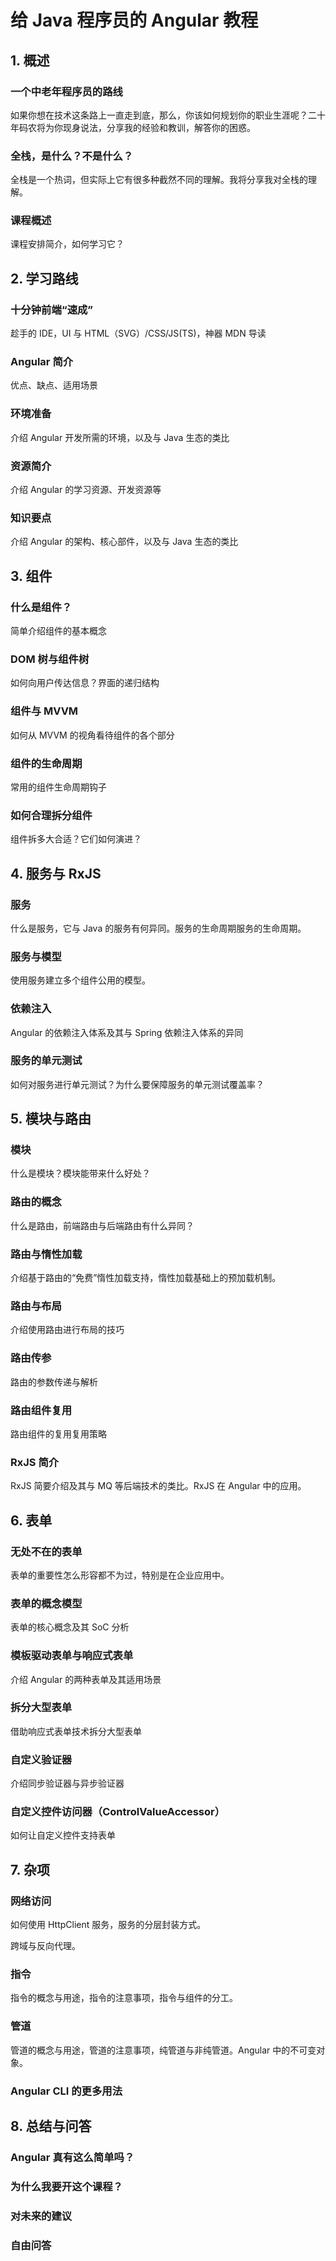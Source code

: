 # 给 Java 程序员的 Angular 教程

## 1. 概述

### 一个中老年程序员的路线

如果你想在技术这条路上一直走到底，那么，你该如何规划你的职业生涯呢？二十年码农将为你现身说法，分享我的经验和教训，解答你的困惑。

### 全栈，是什么？不是什么？

全栈是一个热词，但实际上它有很多种截然不同的理解。我将分享我对全栈的理解。

### 课程概述

课程安排简介，如何学习它？

## 2. 学习路线

### 十分钟前端“速成”

趁手的 IDE，UI 与 HTML（SVG）/CSS/JS(TS)，神器 MDN 导读

### Angular 简介

优点、缺点、适用场景

### 环境准备

介绍 Angular 开发所需的环境，以及与 Java 生态的类比

### 资源简介

介绍 Angular 的学习资源、开发资源等

### 知识要点

介绍 Angular 的架构、核心部件，以及与 Java 生态的类比

## 3. 组件

### 什么是组件？

简单介绍组件的基本概念

### DOM 树与组件树

如何向用户传达信息？界面的递归结构

### 组件与 MVVM

如何从 MVVM 的视角看待组件的各个部分

### 组件的生命周期

常用的组件生命周期钩子

### 如何合理拆分组件

组件拆多大合适？它们如何演进？

## 4. 服务与 RxJS

### 服务

什么是服务，它与 Java 的服务有何异同。服务的生命周期服务的生命周期。

### 服务与模型

使用服务建立多个组件公用的模型。

### 依赖注入

Angular 的依赖注入体系及其与 Spring 依赖注入体系的异同

### 服务的单元测试

如何对服务进行单元测试？为什么要保障服务的单元测试覆盖率？

## 5. 模块与路由

### 模块

什么是模块？模块能带来什么好处？

### 路由的概念

什么是路由，前端路由与后端路由有什么异同？

### 路由与惰性加载

介绍基于路由的“免费”惰性加载支持，惰性加载基础上的预加载机制。

### 路由与布局

介绍使用路由进行布局的技巧

### 路由传参

路由的参数传递与解析

### 路由组件复用

路由组件的复用复用策略

### RxJS 简介

RxJS 简要介绍及其与 MQ 等后端技术的类比。RxJS 在 Angular 中的应用。

## 6. 表单

### 无处不在的表单

表单的重要性怎么形容都不为过，特别是在企业应用中。

### 表单的概念模型

表单的核心概念及其 SoC 分析

### 模板驱动表单与响应式表单

介绍 Angular 的两种表单及其适用场景

### 拆分大型表单

借助响应式表单技术拆分大型表单

### 自定义验证器

介绍同步验证器与异步验证器

### 自定义控件访问器（ControlValueAccessor）

如何让自定义控件支持表单

## 7. 杂项

### 网络访问

如何使用 HttpClient 服务，服务的分层封装方式。

跨域与反向代理。

### 指令

指令的概念与用途，指令的注意事项，指令与组件的分工。

### 管道

管道的概念与用途，管道的注意事项，纯管道与非纯管道。Angular 中的不可变对象。

### Angular CLI 的更多用法

## 8. 总结与问答

### Angular 真有这么简单吗？

### 为什么我要开这个课程？

### 对未来的建议

### 自由问答
